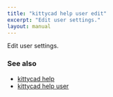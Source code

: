```yaml
---
title: "kittycad help user edit"
excerpt: "Edit user settings."
layout: manual
---
```


Edit user settings.

### See also

* [kittycad help](./kittycad_help)
* [kittycad help user](./kittycad_help_user)